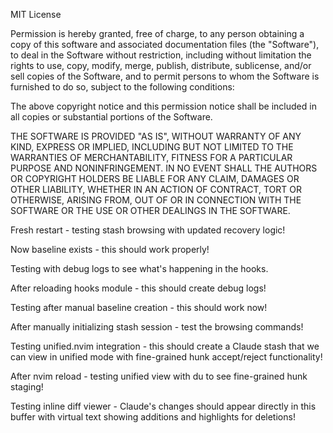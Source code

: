 MIT License

Permission is hereby granted, free of charge, to any person obtaining a copy
of this software and associated documentation files (the "Software"), to deal
in the Software without restriction, including without limitation the rights
to use, copy, modify, merge, publish, distribute, sublicense, and/or sell
copies of the Software, and to permit persons to whom the Software is
furnished to do so, subject to the following conditions:

The above copyright notice and this permission notice shall be included in all
copies or substantial portions of the Software.

THE SOFTWARE IS PROVIDED "AS IS", WITHOUT WARRANTY OF ANY KIND, EXPRESS OR
IMPLIED, INCLUDING BUT NOT LIMITED TO THE WARRANTIES OF MERCHANTABILITY,
FITNESS FOR A PARTICULAR PURPOSE AND NONINFRINGEMENT. IN NO EVENT SHALL THE
AUTHORS OR COPYRIGHT HOLDERS BE LIABLE FOR ANY CLAIM, DAMAGES OR OTHER
LIABILITY, WHETHER IN AN ACTION OF CONTRACT, TORT OR OTHERWISE, ARISING FROM,
OUT OF OR IN CONNECTION WITH THE SOFTWARE OR THE USE OR OTHER DEALINGS IN THE
SOFTWARE.

Fresh restart - testing stash browsing with updated recovery logic!

Now baseline exists - this should work properly!

Testing with debug logs to see what's happening in the hooks.

After reloading hooks module - this should create debug logs!

Testing after manual baseline creation - this should work now!

After manually initializing stash session - test the browsing commands!

Testing unified.nvim integration - this should create a Claude stash that we can view in unified mode with fine-grained hunk accept/reject functionality!

After nvim reload - testing unified view with <leader>du to see fine-grained hunk staging!

Testing inline diff viewer - Claude's changes should appear directly in this buffer with virtual text showing additions and highlights for deletions!
